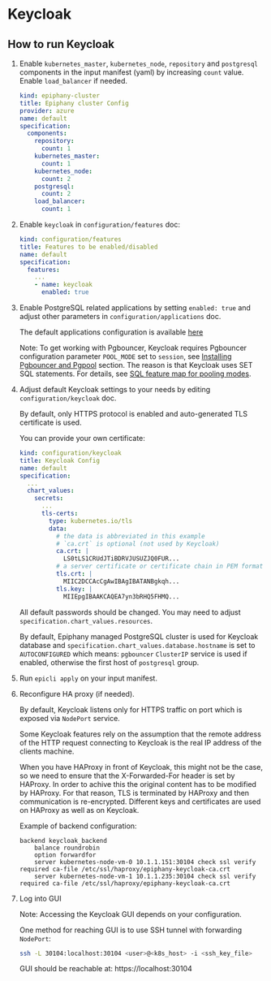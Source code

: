 # Keycloak

## How to run Keycloak

1. Enable `kubernetes_master`, `kubernetes_node`, `repository` and `postgresql` components in the input manifest (yaml)
   by increasing `count` value. Enable `load_balancer` if needed.

    ```yaml
    kind: epiphany-cluster
    title: Epiphany cluster Config
    provider: azure
    name: default
    specification:
      components:
        repository:
          count: 1
        kubernetes_master:
          count: 1
        kubernetes_node:
          count: 2
        postgresql:
          count: 2
        load_balancer:
          count: 1
    ```

2. Enable `keycloak` in `configuration/features` doc:

    ```yaml
    kind: configuration/features
    title: Features to be enabled/disabled
    name: default
    specification:
      features:
        ...
        - name: keycloak
          enabled: true
    ```

3. Enable PostgreSQL related applications by setting `enabled: true` and adjust other parameters in `configuration/applications`
   doc.

    The default applications configuration is
    available [here](https://github.com/epiphany-platform/epiphany/blob/develop/schema/common/defaults/configuration/applications.yml)

    Note: To get working with Pgbouncer, Keycloak requires Pgbouncer configuration parameter `POOL_MODE` set to `session`,
    see [Installing Pgbouncer and Pgpool](DATABASES.md#installing-pgbouncer-and-pgpool) section. The reason is that Keycloak
    uses SET SQL statements. For details, see [SQL feature map for pooling modes](https://www.pgbouncer.org/features.html).

4. Adjust default Keycloak settings to your needs by editing `configuration/keycloak` doc.

    By default, only HTTPS protocol is enabled and auto-generated TLS certificate is used.

    You can provide your own certificate:

    ```yaml
    kind: configuration/keycloak
    title: Keycloak Config
    name: default
    specification:
      ...
      chart_values:
        secrets:
          ...
          tls-certs:
            type: kubernetes.io/tls
            data:
              # the data is abbreviated in this example
              # `ca.crt` is optional (not used by Keycloak)
              ca.crt: |
                LS0tLS1CRUdJTiBDRVJUSUZJQ0FUR...
              # a server certificate or certificate chain in PEM format
              tls.crt: |
                MIIC2DCCAcCgAwIBAgIBATANBgkqh...
              tls.key: |
                MIIEpgIBAAKCAQEA7yn3bRHQ5FHMQ...
    ```

    All default passwords should be changed. You may need to adjust `specification.chart_values.resources`.

    By default, Epiphany managed PostgreSQL cluster is used for Keycloak database
    and `specification.chart_values.database.hostname` is set to `AUTOCONFIGURED`
    which means: `pgbouncer` `ClusterIP` service is used if enabled, otherwise the first host of `postgresql` group.

5. Run `epicli apply` on your input manifest.

6. Reconfigure HA proxy (if needed).

    By default, Keycloak listens only for HTTPS traffic on port which is exposed via `NodePort` service.

    Some Keycloak features rely on the assumption that the remote address of the HTTP request connecting to Keycloak
    is the real IP address of the clients machine.

    When you have HAProxy in front of Keycloak, this might not be the case, so we need to ensure that the X-Forwarded-For
    header is set by HAProxy. In order to achive this the original content has to be modified by HAProxy. For that reason,
    TLS is terminated by HAProxy and then communication is re-encrypted. Different keys and certificates are used on HAProxy
    as well as on Keycloak.

    Example of backend configuration:

    ```text
    backend keycloak_backend
        balance roundrobin
        option forwardfor
        server kubernetes-node-vm-0 10.1.1.151:30104 check ssl verify required ca-file /etc/ssl/haproxy/epiphany-keycloak-ca.crt
        server kubernetes-node-vm-1 10.1.1.235:30104 check ssl verify required ca-file /etc/ssl/haproxy/epiphany-keycloak-ca.crt
    ```

7. Log into GUI

    Note: Accessing the Keycloak GUI depends on your configuration.

    One method for reaching GUI is to use SSH tunnel with forwarding `NodePort`:

    ```bash
    ssh -L 30104:localhost:30104 <user>@<k8s_host> -i <ssh_key_file>
    ```

    GUI should be reachable at: https://localhost:30104
